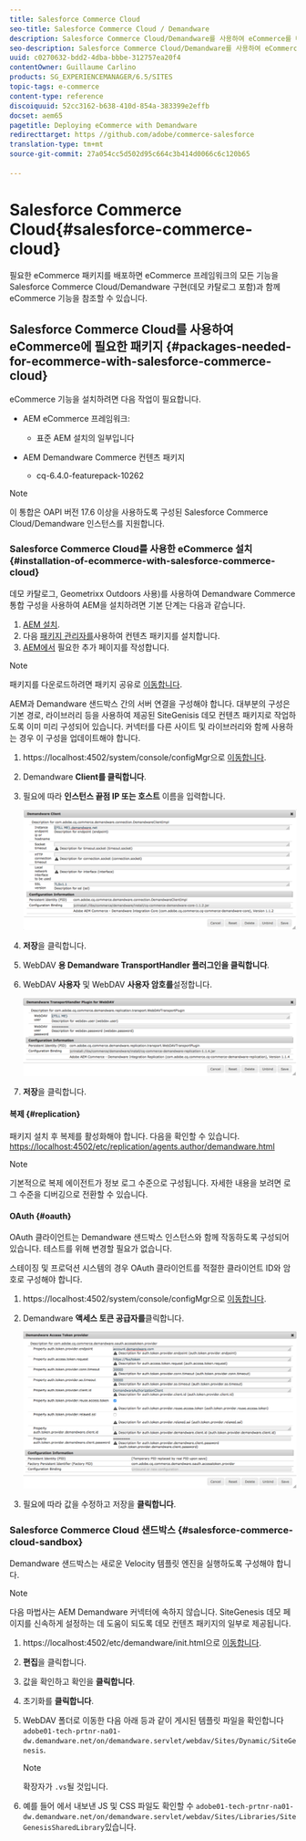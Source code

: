 ```yaml
---
title: Salesforce Commerce Cloud
seo-title: Salesforce Commerce Cloud / Demandware
description: Salesforce Commerce Cloud/Demandware를 사용하여 eCommerce를 배포하는 방법을 알아봅니다.
seo-description: Salesforce Commerce Cloud/Demandware를 사용하여 eCommerce를 배포하는 방법을 알아봅니다.
uuid: c0270632-bdd2-4dba-bbbe-312757ea20f4
contentOwner: Guillaume Carlino
products: SG_EXPERIENCEMANAGER/6.5/SITES
topic-tags: e-commerce
content-type: reference
discoiquuid: 52cc3162-b638-410d-854a-383399e2effb
docset: aem65
pagetitle: Deploying eCommerce with Demandware
redirecttarget: https //github.com/adobe/commerce-salesforce
translation-type: tm+mt
source-git-commit: 27a054cc5d502d95c664c3b414d0066c6c120b65

---
```



# Salesforce Commerce Cloud{#salesforce-commerce-cloud}

필요한 eCommerce 패키지를 배포하면 eCommerce 프레임워크의 모든 기능을 Salesforce Commerce Cloud/Demandware 구현(데모 카탈로그 포함)과 함께 eCommerce 기능을 참조할 수 있습니다.

## Salesforce Commerce Cloud를 사용하여 eCommerce에 필요한 패키지 {#packages-needed-for-ecommerce-with-salesforce-commerce-cloud}

eCommerce 기능을 설치하려면 다음 작업이 필요합니다.

* AEM eCommerce 프레임워크:

   * 표준 AEM 설치의 일부입니다

* AEM Demandware Commerce 컨텐츠 패키지

   * cq-6.4.0-featurepack-10262

>[!NOTE]
>
>이 통합은 OAPI 버전 17.6 이상을 사용하도록 구성된 Salesforce Commerce Cloud/Demandware 인스턴스를 지원합니다.

### Salesforce Commerce Cloud를 사용한 eCommerce 설치 {#installation-of-ecommerce-with-salesforce-commerce-cloud}

데모 카탈로그, Geometrixx Outdoors 사용)를 사용하여 Demandware Commerce 통합 구성을 사용하여 AEM을 설치하려면 기본 단계는 다음과 같습니다.

1. [AEM 설치](/help/sites-deploying/deploy.md).
1. 다음 [패키지 관리자를](/help/sites-administering/package-manager.md)사용하여 컨텐츠 패키지를 설치합니다.
1. [AEM에서](/help/sites-authoring/page-authoring.md) 필요한 추가 페이지를 작성합니다.

>[!NOTE]
>
>패키지를 다운로드하려면 패키지 공유로 [이동합니다](/help/sites-administering/package-manager.md#package-share).

AEM과 Demandware 샌드박스 간의 서버 연결을 구성해야 합니다. 대부분의 구성은 기본 경로, 라이브러리 등을 사용하여 제공된 SiteGenisis 데모 컨텐츠 패키지로 작업하도록 이미 미리 구성되어 있습니다. 커넥터를 다른 사이트 및 라이브러리와 함께 사용하는 경우 이 구성을 업데이트해야 합니다.

1. https://localhost:4502/system/console/configMgr으로 [이동합니다](https://localhost:4502/system/console/configMgr).
1. Demandware **Client를 클릭합니다**.
1. 필요에 따라 **인스턴스 끝점 IP 또는 호스트** 이름을 입력합니다.

   ![chlimage_1-5](assets/chlimage_1-5.png)

1. **저장**&#x200B;을 클릭합니다.
1. WebDAV **용 Demandware TransportHandler 플러그인을 클릭합니다**.
1. WebDAV **사용자** 및 WebDAV **사용자 암호를**&#x200B;설정합니다.

   ![chlimage_1-6](assets/chlimage_1-6.png)

1. **저장**&#x200B;을 클릭합니다.

#### 복제 {#replication}

패키지 설치 후 복제를 활성화해야 합니다. 다음을 확인할 수 있습니다. [https://localhost:4502/etc/replication/agents.author/demandware.html](https://localhost:4502/etc/replication/agents.author/demandware.html)

>[!NOTE]
>
>기본적으로 복제 에이전트가 정보 로그 수준으로 구성됩니다. 자세한 내용을 보려면 로그 수준을 디버깅으로 전환할 수 있습니다.

#### OAuth {#oauth}

OAuth 클라이언트는 Demandware 샌드박스 인스턴스와 함께 작동하도록 구성되어 있습니다. 테스트를 위해 변경할 필요가 없습니다.

스테이징 및 프로덕션 시스템의 경우 OAuth 클라이언트를 적절한 클라이언트 ID와 암호로 구성해야 합니다.

1. https://localhost:4502/system/console/configMgr으로 [이동합니다](https://localhost:4502/system/console/configMgr).
1. Demandware **액세스 토큰 공급자를**&#x200B;클릭합니다.

   ![chlimage_1-7](assets/chlimage_1-7.png)

1. 필요에 따라 값을 수정하고 저장을 **클릭합니다**.

### Salesforce Commerce Cloud 샌드박스 {#salesforce-commerce-cloud-sandbox}

Demandware 샌드박스는 새로운 Velocity 템플릿 엔진을 실행하도록 구성해야 합니다.

>[!NOTE]
>
>다음 마법사는 AEM Demandware 커넥터에 속하지 않습니다. SiteGenesis 데모 페이지를 신속하게 설정하는 데 도움이 되도록 데모 컨텐츠 패키지의 일부로 제공됩니다.

1. https://localhost:4502/etc/demandware/init.html으로 [이동합니다](https://localhost:4502/etc/demandware/init.html).
1. **편집**&#x200B;을 클릭합니다.
1. 값을 확인하고 확인을 **클릭합니다**.
1. 초기화를 **클릭합니다**.
1. WebDAV 폴더로 이동한 다음 아래 등과 같이 게시된 템플릿 파일을 확인합니다 `adobe01-tech-prtnr-na01-dw.demandware.net/on/demandware.servlet/webdav/Sites/Dynamic/SiteGenesis`.

   >[!NOTE]
   >
   >확장자가 `.vs`될 것입니다.

1. 예를 들어 에서 내보낸 JS 및 CSS 파일도 확인할 수 `adobe01-tech-prtnr-na01-dw.demandware.net/on/demandware.servlet/webdav/Sites/Libraries/SiteGenesisSharedLibrary`있습니다.

